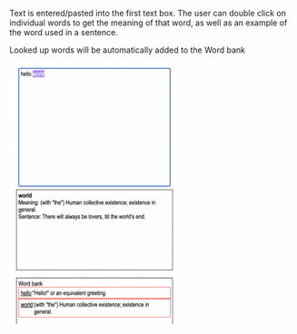 Text is entered/pasted into the first text box. The user can double click on individual words to get the meaning of that word, as well as an example of the word used in a sentence.

Looked up words will be automatically added to the Word bank


<img src="ss.png" width="300">